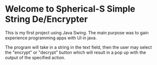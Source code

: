 # Welcome to Spherical-S Simple String De/Encrypter

This is my first project using Java Swing. The main purpose was to gain experience programming apps with UI in java.

The program will take in a string in the text field, then the user may select the "encrypt" or "decrypt" button which will result in a pop up with the output of the specified action.